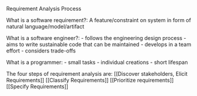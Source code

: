 Requirement Analysis Process

What is a software requirement?: 
	A feature/constraint on system in form of natural language/model/artifact

What is a software engineer?: 
	- follows the engineering design process
	- aims to write sustainable code that can be maintained
	- develops in a team effort
	- considers trade-offs

What is a programmer: 
	- small tasks
	- individual creations
	- short lifespan

The four steps of requirement analysis are:
[[Discover stakeholders, Elicit Requirements]]
[[Classify Requirements]]
[[Prioritize requirements]]
[[Specify Requirements]]